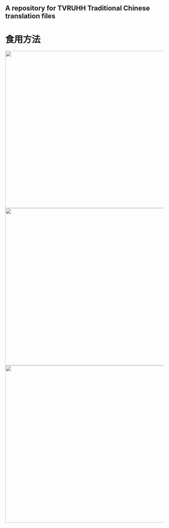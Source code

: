 ## A repository for TVRUHH Traditional Chinese translation files

# 食用方法

<img src=https://github.com/user-attachments/assets/02035852-1005-4e9a-8b0f-4793d171bf8c width=800 height=500 />
<img src=https://github.com/user-attachments/assets/ad1e5ccc-37c2-4f6d-9e9d-0d02981e9e1d width=800 height=500 />
<img src=https://github.com/user-attachments/assets/8acf5b82-8a7f-46b4-9bec-c8ef1d443686 width=800 height=500 />
